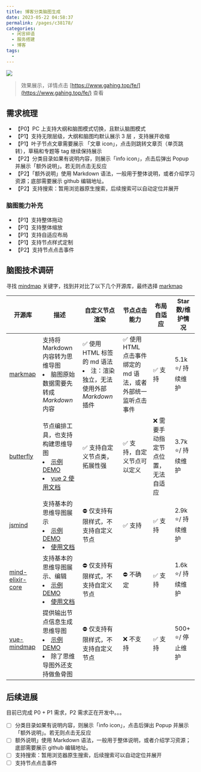 ```yaml
---
title: 博客分类脑图生成
date: 2023-05-22 04:58:37
permalink: /pages/c38178/
categories: 
  - 闲言碎语
  - 服务搭建
  - 博客
tags: 
  - 
---
```

<!-- 
[个人博客](https://www.gahing.top)目前有`前端`、`服务端`、`软素质`等等大分类，每个大分类是一个树形结构。

这个分类信息会在目录页展示，目前采用**大纲模式**的展现结构，现需要新增**脑图模式** -->

<!-- more -->

![](https://cdn.jsdelivr.net/gh/francecil/cdn-resouce/uploads/fe-mindmap-0522.png)
> 效果展示，详情点击 [https://www.gahing.top/fe/](https://www.gahing.top/fe/) 查看

## 需求梳理

- 【P0】PC 上支持大纲和脑图模式切换，且默认脑图模式
- 【P1】支持无限层级，大纲和脑图均默认展示 3 层 ，支持展开收缩
- 【P1】叶子节点文章需要展示 「文章 icon」，点击则跳转文章页（单页跳转），草稿和专题等 tag 继续保持展示
- 【P2】分类目录如果有说明内容，则展示「info icon」，点击后弹出 Popup 并展示「额外说明」。若无则点击无反应
- 【P2】「额外说明」使用 Markdown 语法，一般用于整体说明，或者介绍学习资源；底部需要展示 github 编辑地址。
- 【P2】支持搜索：暂用浏览器原生搜索，后续搜索可以自动定位并展开


### 脑图能力补充

- 【P1】支持整体拖动
- 【P1】支持整体缩放
- 【P1】支持自适应布局
- 【P1】支持节点样式定制
- 【P2】支持节点点击事件



## 脑图技术调研

寻找 [mindmap](https://github.com/topics/mindmap) 关键字，找到并对比了以下几个开源库，最终选择 [markmap](https://github.com/markmap/markmap)


| **开源库**|**描述**|**自定义节点渲染**| **节点点击能力**| **布局自适应**|**Star数/维护情况** |
| ----  | ------- | ------------ | ---------------- | ------------------ | -------- |
| [markmap](https://github.com/markmap/markmap)                     | 支持将 Markdown 内容转为思维导图<li/> 脑图原始数据需要先转成 *Markdown* 内容                                                                                                                             | ✅ 使用 HTML 标签的 md 语法<li/>注：渲染独立，无法使用外部 *Markdown* 插件 | ✅ 使用 HTML 点击事件绑定的 md 语法，或者外部统一监听点击事件 | ✅ 支持               | 5.1k ⭐️/ 持续维护                 |
| [butterfly](https://github.com/alibaba/butterfly)                 | 节点编排工具，也支持构建思维导图<li/> [示例 DEMO](https://butterfly-dag.gitee.io/butterfly-dag/demo/analysis)<li/> [vue 2 使用文档](https://github.com/alibaba/butterfly/blob/master/docs/zh-CN/vue.md) | ✅ 支持自定义节点类，拓展性强                                    | ✅ 支持，自定义节点可以定义                       | ❌ 需要手动指定节点位置，无法自适应 | 3.7k ⭐️/ 持续维护                 |
| [jsmind](https://github.com/hizzgdev/jsmind)                      | 支持基本的思维导图展示 <li/>  [示例 DEMO](https://hizzgdev.github.io/jsmind/example/2_features.html) <li/> [使用文档](https://hizzgdev.github.io/jsmind/docs/zh/1.usage.html)                      | ⛔️ 仅支持有限样式，不支持自定义节点                                | ✅ 支持                                 | ✅ 支持               | 2.9k ⭐️/ 持续维护                 |
| [mind-elixir-core](https://github.com/ssshooter/mind-elixir-core) | 支持基本的思维导图展示、编辑 <li/> [示例 DEMO](https://codesandbox.io/s/mind-elixir-vue-forked-udwubf?file=/src/App.vue) <li/> [使用文档](https://doc.mind-elixir.com/)                               | ⛔️ 仅支持有限样式，不支持自定义节点                                | ⛔️ 不确定                               | ✅ 支持               | 1.6k ⭐️/ 持续维护                 |
| [vue-mindmap](https://github.com/anteriovieira/vue-mindmap)       | 提供输出节点信息生成思维导图 <li/>  [示例 DEMO](https://codesandbox.io/s/jv7pl7wn15?ref=madewithvuejs.com)   <li/> 除了思维导图外还支持做鱼骨图                                                                 | ⛔️ 仅支持有限样式，不支持自定义节点                                | ❌ 不支持                                | ✅ 支持               | 500+ ⭐️/ 停止维护                 |

## 后续进展

目前已完成 P0 + P1 需求，P2 需求正在开发中。。。

- [ ] 分类目录如果有说明内容，则展示「info icon」，点击后弹出 Popup 并展示「额外说明」。若无则点击无反应
- [ ] 额外说明」使用 Markdown 语法，一般用于整体说明，或者介绍学习资源；底部需要展示 github 编辑地址。
- [ ] 支持搜索：暂用浏览器原生搜索，后续搜索可以自动定位并展开
- [ ] 支持节点点击事件